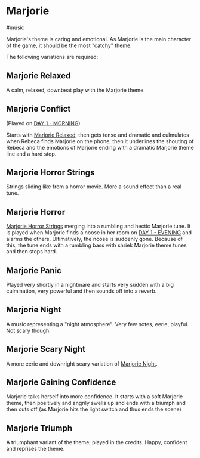 # Marjorie

#music

Marjorie's theme is caring and emotional. As Marjorie is the main character of the game, it should be the most "catchy" theme.

The following variations are required:

## Marjorie Relaxed

A calm, relaxed, downbeat play with the Marjorie theme.

## Marjorie Conflict

(Played on [DAY 1 - MORNING](../gdd.md#DAY%201%20-%20MORNING))

Starts with [Marjorie Relaxed](#Marjorie%20Relaxed), then gets tense and dramatic and culmulates when Rebeca finds Marjorie on the phone, then it underlines the shouting of Rebeca and the emotions of Marjorie ending with a dramatic Marjorie theme line and a hard stop.

## Marjorie Horror Strings

Strings sliding like from a horror movie. More a sound effect than a real tune.

## Marjorie Horror

[Marjorie Horror Strings](marjorie.md#Marjorie%20Horror%20Strings) merging into a rumbling and hectic Marjorie tune. It is played when Marjorie finds a noose in her room on [DAY 1 - EVENING](../gdd.md#DAY%201%20-%20EVENING) and alarms the others. Ultimatively, the noose is suddenly gone. Because of this, the tune ends with a rumbling bass with shriek Marjorie theme tunes and then stops hard.

## Marjorie Panic

Played very shortly in a nightmare and starts very sudden with a big culmination, very powerful and then sounds off into a reverb.

## Marjorie Night

A music representing a "night atmosphere". Very few notes, eerie, playful. Not scary though.

## Marjorie Scary Night

A more eerie and downright scary variation of [Marjorie Night](#Marjorie%20Night).

## Marjorie Gaining Confidence

Marjorie talks herself into more confidence. It starts with a soft Marjorie theme, then positively and angrily swells up and ends with a triumph and then cuts off (as Marjorie hits the light switch and thus ends the scene)

## Marjorie Triumph

A triumphant variant of the theme, played in the credits. Happy, confident and reprises the theme.